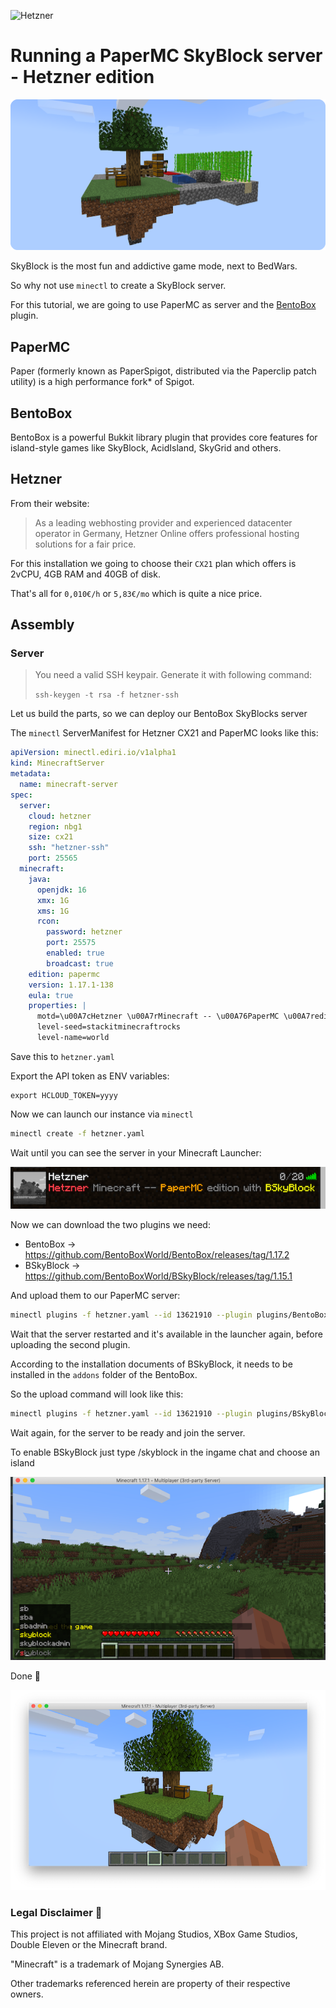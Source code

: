 ![Hetzner](https://img.shields.io/badge/hetzner-d50c2d?style=for-the-badge&logo=hetzner&logoColor=white)

# Running a PaperMC SkyBlock server - Hetzner edition

![img.png](skyblock/img.png)

SkyBlock is the most fun and addictive game mode, next to BedWars.

So why not use `minectl` to create a SkyBlock server.

For this tutorial, we are going to use PaperMC as server and the [BentoBox](https://github.com/BentoBoxWorld/BentoBox)
plugin.

## PaperMC

Paper (formerly known as PaperSpigot, distributed via the Paperclip patch utility) is a high performance fork* of
Spigot.

## BentoBox

BentoBox is a powerful Bukkit library plugin that provides core features for island-style games like SkyBlock,
AcidIsland, SkyGrid and others.

## Hetzner

From their website:

> As a leading webhosting provider and experienced datacenter operator in Germany, Hetzner Online offers professional hosting solutions for a fair price.

For this installation we going to choose their `CX21` plan which offers is 2vCPU, 4GB RAM and 40GB of disk.

That's all for `0,010€/h` or `5,83€/mo` which is quite a nice price.

## Assembly

### Server

> You need a valid SSH keypair. Generate it with following command:
>
> `ssh-keygen -t rsa -f hetzner-ssh`

Let us build the parts, so we can deploy our BentoBox SkyBlocks server

The `minectl` ServerManifest for Hetzner CX21 and PaperMC looks like this:

```yaml
apiVersion: minectl.ediri.io/v1alpha1
kind: MinecraftServer
metadata:
  name: minecraft-server
spec:
  server:
    cloud: hetzner
    region: nbg1
    size: cx21
    ssh: "hetzner-ssh"
    port: 25565
  minecraft:
    java:
      openjdk: 16
      xmx: 1G
      xms: 1G
      rcon:
        password: hetzner
        port: 25575
        enabled: true
        broadcast: true
    edition: papermc
    version: 1.17.1-138
    eula: true
    properties: |
      motd=\u00A7cHetzner \u00A7rMinecraft -- \u00A76PaperMC \u00A7redition with \u00A7eBSkyBlock
      level-seed=stackitminecraftrocks
      level-name=world
```

Save this to `hetzner.yaml`

Export the API token as ENV variables:

```
export HCLOUD_TOKEN=yyyy
```

Now we can launch our instance via `minectl`

```bash
minectl create -f hetzner.yaml
```

Wait until you can see the server in your Minecraft Launcher:

![img_1.png](skyblock/img_1.png)

Now we can download the two plugins we need:

- BentoBox -> https://github.com/BentoBoxWorld/BentoBox/releases/tag/1.17.2
- BSkyBlock -> https://github.com/BentoBoxWorld/BSkyBlock/releases/tag/1.15.1

And upload them to our PaperMC server:

```bash
minectl plugins -f hetzner.yaml --id 13621910 --plugin plugins/BentoBox-1.17.2.jar --destination /minecraft/plugins
```

Wait that the server restarted and it's available in the launcher again, before uploading the second plugin.

According to the installation documents of BSkyBlock, it needs to be installed in the `addons` folder of the BentoBox.

So the upload command will look like this:

```bash
minectl plugins -f hetzner.yaml --id 13621910 --plugin plugins/BSkyBlock-1.15.1.jar --destination /minecraft/plugins/BentoBox/addons/
```

Wait again, for the server to be ready and join the server.

To enable BSkyBlock just type /skyblock in the ingame chat and choose an island

![img_2.png](skyblock/img_2.png)

Done 🎊 

![img_4.png](skyblock/img_4.png)

### Legal Disclaimer 👮

This project is not affiliated with Mojang Studios, XBox Game Studios, Double Eleven or the Minecraft brand.

"Minecraft" is a trademark of Mojang Synergies AB.

Other trademarks referenced herein are property of their respective owners.
